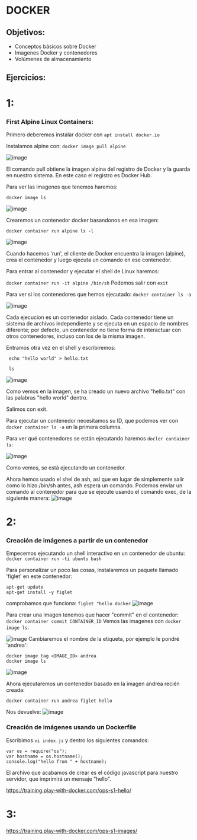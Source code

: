 # DOCKER
## Objetivos:
* Conceptos básicos sobre Docker
* Imagenes Docker y contenedores
* Volúmenes de almacenamiento

## Ejercicios:

# 1:
### First Alpine Linux Containers:
Primero deberemos instalar docker con ```apt install docker.io```

Instalamos alpine con:
```docker image pull alpine```

![image](https://user-images.githubusercontent.com/92718546/222923653-228e0bf5-0416-41a2-a273-90570fd8a88f.png)

El comando pull obtiene la imagen alpina del registro de Docker y la guarda en nuestro sistema. En este caso el registro es Docker Hub.

Para ver las imagenes que tenemos haremos:

```docker image ls```

![image](https://user-images.githubusercontent.com/92718546/222923728-3a5cf4cf-725f-4aaa-bddd-853d6a7f4c9c.png)

Crearemos un contenedor docker basandonos en esa imagen:

```docker container run alpine ls -l```

![image](https://user-images.githubusercontent.com/92718546/222923785-e71c486f-ae65-4f61-8b4e-cd35a5296cb2.png)

Cuando hacemos 'run', el cliente de Docker encuentra la imagen (alpine), crea el contenedor y luego ejecuta un comando en ese contenedor.

Para entrar al contenedor y ejecutar el shell de Linux haremos:

```docker container run -it alpine /bin/sh```
Podemos salir con ```exit```

Para ver si los contenedores que hemos ejecutado:
```docker container ls -a```

![image](https://user-images.githubusercontent.com/92718546/222924195-346b0e48-19e9-4a9e-966c-f2dc24a2fa35.png)

Cada ejecucion es un contenedor aislado. Cada contenedor tiene un sistema de archivos independiente y se ejecuta en un espacio de nombres diferente; por defecto, un contenedor no tiene forma de interactuar con otros contenedores, incluso con los de la misma imagen.

Entramos otra vez en el shell y escribiremos:
```
 echo "hello world" > hello.txt

 ls
```

![image](https://user-images.githubusercontent.com/92718546/222924339-2ae9df3f-b65f-432b-9927-7041e71e1205.png)

Como vemos en la imagen, se ha creado un nuevo archivo "hello.txt" con las palabras "hello world" dentro.

Salimos con exit.

Para ejecutar un contenedor necesitamos su ID, que podemos ver con ```docker container ls -a``` en la primera columna.

Para ver qué contenedores se están ejecutando haremos ```docler container ls```:

![image](https://user-images.githubusercontent.com/92718546/222924664-f815e15d-4a67-4933-8910-9db24d068628.png)

 Como vemos, se está ejecutando un contenedor.
 
Ahora hemos usado el shel de ash, así que en lugar de simplemente salir como lo hizo /bin/sh antes, ash espera un comando. Podemos enviar un comando al contenedor para que se ejecute usando el comando exec, de la siguiente manera:
![image](https://user-images.githubusercontent.com/92718546/222924892-054b8dd2-ce33-458a-949f-6be5fe8214b2.png)

# 2:
### Creación de imágenes a partir de un contenedor
Empecemos ejecutando un shell interactivo en un contenedor de ubuntu: 
```docker container run -ti ubuntu bash```

Para personalizar un poco las cosas, instalaremos un paquete llamado 'figlet' en este contenedor:
```
apt-get update
apt-get install -y figlet
```

comprobamos que funciona:
```figlet "hello docker```
![image](https://user-images.githubusercontent.com/92718546/222925110-cc6cd965-c42f-49b5-bc6f-5e515a0a1657.png)

Para crear una imagen tenemos que hacer "commit" en el contenedor:
``` docker container commit CONTAINER_ID ```
Vemos las imagenes con ```docker image ls```:

![image](https://user-images.githubusercontent.com/92718546/222925264-6bfd881a-37ff-4fc7-8482-290ea03d4c7b.png)
Cambiaremos el nombre de la etiqueta, por ejemplo le pondré 'andrea':
```
docker image tag <IMAGE_ID> andrea
docker image ls
```

![image](https://user-images.githubusercontent.com/92718546/222925359-d317d15c-eeb7-444e-a9e3-8cff49bb1bc3.png)

Ahora ejecutaremos un contenedor basado en la imagen andrea recién creada:

````docker container run andrea figlet hello````

Nos devuelve:
![image](https://user-images.githubusercontent.com/92718546/222925451-fde1f571-ada6-486a-bc7e-48b5493dfaf3.png)

### Creación de imágenes usando un Dockerfile

Escribimos ```vi index.js``` y dentro los siguientes comandos:
```
var os = require("os");
var hostname = os.hostname();
console.log("hello from " + hostname);
```

El archivo que acabamos de crear es el código javascript para nuestro servidor, que imprimirá un mensaje "hello".

https://training.play-with-docker.com/ops-s1-hello/

# 3:

https://training.play-with-docker.com/ops-s1-images/
